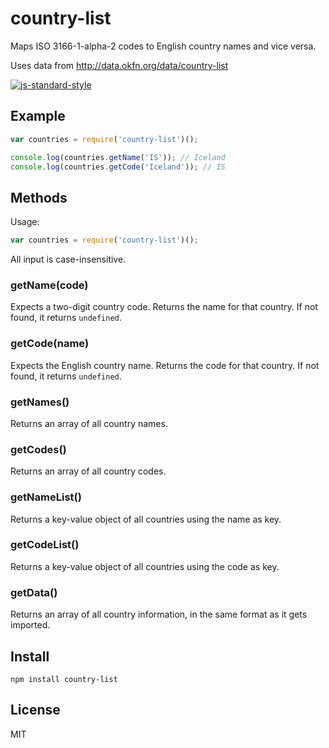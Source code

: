 # country-list

Maps ISO 3166-1-alpha-2 codes to English country names and vice versa.

Uses data from http://data.okfn.org/data/country-list

[![js-standard-style](https://cdn.rawgit.com/feross/standard/master/badge.svg)](https://github.com/feross/standard)

## Example

``` js
var countries = require('country-list')();

console.log(countries.getName('IS')); // Iceland
console.log(countries.getCode('Iceland')); // IS
```

## Methods

Usage:

``` js
var countries = require('country-list')();
```
All input is case-insensitive.

### getName(code)

Expects a two-digit country code.
Returns the name for that country.
If not found, it returns `undefined`.

### getCode(name)

Expects the English country name.
Returns the code for that country.
If not found, it returns `undefined`.

### getNames()

Returns an array of all country names.

### getCodes()

Returns an array of all country codes.

### getNameList()

Returns a key-value object of all countries using the name as key.

### getCodeList()

Returns a key-value object of all countries using the code as key.

### getData()

Returns an array of all country information, in the same format as it gets imported.

## Install

``` cli
npm install country-list
```

## License

MIT
